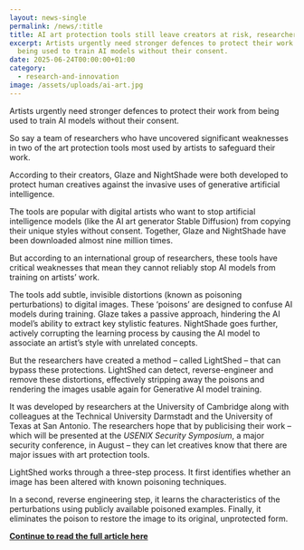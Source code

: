 ```yaml
---
layout: news-single
permalink: /news/:title
title: AI art protection tools still leave creators at risk, researchers say
excerpt: Artists urgently need stronger defences to protect their work from
  being used to train AI models without their consent.
date: 2025-06-24T00:00:00+01:00
category:
  - research-and-innovation
image: /assets/uploads/ai-art.jpg
---
```

Artists urgently need stronger defences to protect their work from being used to train AI models without their consent.  

So say a team of researchers who have uncovered significant weaknesses in two of the art protection tools most used by artists to safeguard their work.

According to their creators, Glaze and NightShade were both developed to protect human creatives against the invasive uses of generative artificial intelligence.

The tools are popular with digital artists who want to stop artificial intelligence models (like the AI art generator Stable Diffusion) from copying their unique styles without consent. Together, Glaze and NightShade have been downloaded almost nine million times.

But according to an international group of researchers, these tools have critical weaknesses that mean they cannot reliably stop AI models from training on artists’ work.

The tools add subtle, invisible distortions (known as poisoning perturbations) to digital images. These ‘poisons’ are designed to confuse AI models during training. Glaze takes a passive approach, hindering the AI model’s ability to extract key stylistic features. NightShade goes further, actively corrupting the learning process by causing the AI model to associate an artist’s style with unrelated concepts.

But the researchers have created a method – called LightShed – that can bypass these protections. LightShed can detect, reverse-engineer and remove these distortions, effectively stripping away the poisons and rendering the images usable again for Generative AI model training.

It was developed by researchers at the University of Cambridge along with colleagues at the Technical University Darmstadt and the University of Texas at San Antonio. The researchers hope that by publicising their work – which will be presented at the *USENIX Security Symposium*, a major security conference, in August – they can let creatives know that there are major issues with art protection tools.

LightShed works through a three-step process. It first identifies whether an image has been altered with known poisoning techniques.

In a second, reverse engineering step, it learns the characteristics of the perturbations using publicly available poisoned examples. Finally, it eliminates the poison to restore the image to its original, unprotected form.

**[Continue to read the full article here](https://www.cam.ac.uk/research/news/ai-art-protection-tools-still-leave-creators-at-risk-researchers-say)**